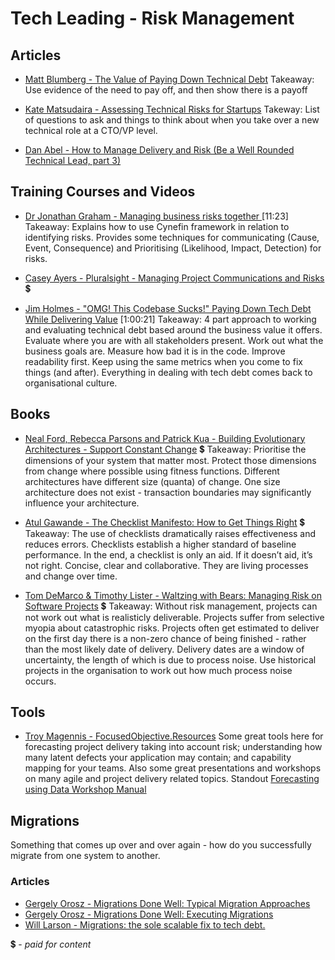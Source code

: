 # Tech Leading - Risk Management

## Articles

- [Matt Blumberg - The Value of Paying Down Technical Debt](https://www.onlyonceblog.com/2012/11/the-value-of-paying-down-technical-debt)
Takeaway: Use evidence of the need to pay off, and then show there is a payoff

- [Kate Matsudaira - Assessing Technical Risks for Startups](http://katemats.com/assessing-technical-risks-for-startups-new-tech-leader-series/)
Takeway: List of questions to ask and things to think about when you take over a new technical role at a CTO/VP level.

- [Dan Abel - How to Manage Delivery and Risk (Be a Well Rounded Technical Lead, part 3)](http://www.engineeringandcareering.co.uk/2014/05/how-to-be-well-rounded-delivery-risk.html)

## Training Courses and Videos

- [Dr Jonathan Graham - Managing business risks together ](https://www.youtube.com/watch?v=cgztDFeQyvM) [11:23] 
Takeaway: Explains how to use Cynefin framework in relation to identifying risks. Provides some techniques for communicating (Cause, Event, Consequence) and Prioritising (Likelihood, Impact, Detection) for risks.

- [Casey Ayers - Pluralsight - Managing Project Communications and Risks](https://app.pluralsight.com/library/courses/project-communications-risks-managing) 💲

- [Jim Holmes - "OMG! This Codebase Sucks!" Paying Down Tech Debt While Delivering Value](https://www.youtube.com/watch?v=InCmGFSA3JM) [1:00:21]
Takeaway: 4 part approach to working and evaluating technical debt based around the business value it offers. Evaluate where you are with all stakeholders present. Work out what the business goals are. Measure how bad it is in the code. Improve readability first. Keep using the same metrics when you come to fix things (and after). Everything in dealing with tech debt comes back to organisational culture.

## Books

- [Neal Ford, Rebecca Parsons and Patrick Kua - Building Evolutionary Architectures - Support Constant Change](https://www.amazon.com/Building-Evolutionary-Architectures-Support-Constant/dp/1491986360) 💲
Takeaway: Prioritise the dimensions of your system that matter most. Protect those dimensions from change where possible using fitness functions. Different architectures have different size (quanta) of change. One size architecture does not exist - transaction boundaries may significantly influence your architecture.

- [Atul Gawande - The Checklist Manifesto: How to Get Things Right](https://www.amazon.co.uk/Checklist-Manifesto-Things-Right-Gawande/dp/1846683149) 💲
Takeaway: The use of checklists dramatically raises effectiveness and reduces errors. Checklists establish a higher standard of baseline performance. In the end, a checklist is only an aid. If it doesn’t aid, it’s not right. Concise, clear and collaborative. They are living processes and change over time.

- [Tom DeMarco & Timothy Lister - Waltzing with Bears: Managing Risk on Software Projects](https://www.amazon.co.uk/Waltzing-Bears-Managing-Software-Projects/dp/0932633609) 💲
Takeaway: Without risk management, projects can not work out what is realisticly deliverable. Projects suffer from selective myopia about catastrophic risks. Projects often get estimated to deliver on the first day there is a non-zero chance of being finished - rather than the most likely date of delivery. Delivery dates are a window of uncertainty, the length of which is due to process noise. Use historical projects in the organisation to work out how much process noise occurs. 

## Tools
- [Troy Magennis - FocusedObjective.Resources](https://github.com/FocusedObjective/FocusedObjective.Resources)
Some great tools here for forecasting project delivery taking into account risk; understanding how many latent defects your application may contain; and capability mapping for your teams. Also some great presentations and workshops on many agile and project delivery related topics. Standout [Forecasting using Data Workshop Manual](https://github.com/FocusedObjective/FocusedObjective.Resources/blob/master/Presentations/Forecasting%20using%20Data%20Workshop%20Manual%20v3.pdf)


## Migrations
Something that comes up over and over again - how do you successfully migrate from one system to another.

### Articles
- [Gergely Orosz - Migrations Done Well: Typical Migration Approaches](https://blog.pragmaticengineer.com/typical-migration-approaches/)
- [Gergely Orosz - Migrations Done Well: Executing Migrations](https://blog.pragmaticengineer.com/migrations-done-well-executing-them/)
- [Will Larson - Migrations: the sole scalable fix to tech debt.](https://lethain.com/migrations/)


💲 - *paid for content*